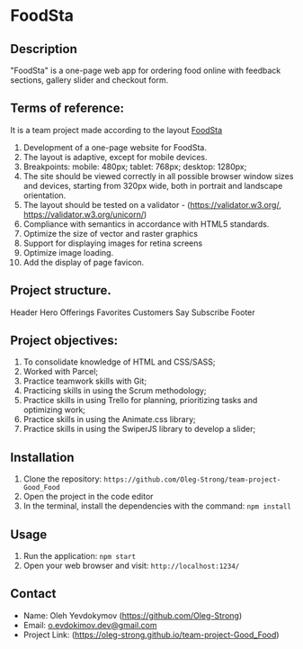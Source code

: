 # FoodSta

## Description

"FoodSta" is a one-page web app for ordering food online with feedback sections,
gallery slider and checkout form.

## Terms of reference:

It is a team project made according to the layout
[FoodSta](https://www.figma.com/file/NBoRDp36hsO3KHq6iVPLjZ/food-delivery-service?type=design&node-id=480-4028&mode=design&t=o7y70pX4OMqMM2Kg-0)

1. Development of a one-page website for FoodSta.
2. The layout is adaptive, except for mobile devices.
3. Breakpoints: mobile: 480px; tablet: 768px; desktop: 1280px;
4. The site should be viewed correctly in all possible browser window sizes and
   devices, starting from 320px wide, both in portrait and landscape
   orientation.
5. The layout should be tested on a validator - (https://validator.w3.org/,
   https://validator.w3.org/unicorn/)
6. Compliance with semantics in accordance with HTML5 standards.
7. Optimize the size of vector and raster graphics
8. Support for displaying images for retina screens
9. Optimize image loading.
10. Add the display of page favicon.

## Project structure.

Header Hero Offerings Favorites Customers Say Subscribe Footer

## Project objectives:

1. To consolidate knowledge of HTML and CSS/SASS;
2. Worked with Parcel;
3. Practice teamwork skills with Git;
4. Practicing skills in using the Scrum methodology;
5. Practice skills in using Trello for planning, prioritizing tasks and
   optimizing work;
6. Practice skills in using the Animate.css library;
7. Practice skills in using the SwiperJS library to develop a slider;

## Installation

1. Clone the repository: `https://github.com/Oleg-Strong/team-project-Good_Food`
2. Open the project in the code editor
3. In the terminal, install the dependencies with the command: `npm install`

## Usage

1. Run the application: `npm start`
2. Open your web browser and visit: `http://localhost:1234/`

## Contact

- Name: Oleh Yevdokymov (https://github.com/Oleg-Strong)
- Email: o.evdokimov.dev@gmail.com
- Project Link: (https://oleg-strong.github.io/team-project-Good_Food)
